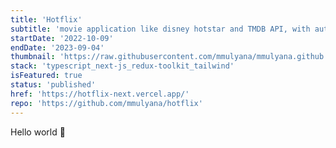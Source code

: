 ```yaml
---
title: 'Hotflix'
subtitle: 'movie application like disney hotstar and TMDB API, with auth, review features. built with typescript, next.js, firebase'
startDate: '2022-10-09'
endDate: '2023-09-04'
thumbnail: 'https://raw.githubusercontent.com/mmulyana/mmulyana.github.io/master/public/thumbnail/hotflix.png'
stack: 'typescript_next-js_redux-toolkit_tailwind'
isFeatured: true
status: 'published'
href: 'https://hotflix-next.vercel.app/'
repo: 'https://github.com/mmulyana/hotflix'
---
```


Hello world 🥳